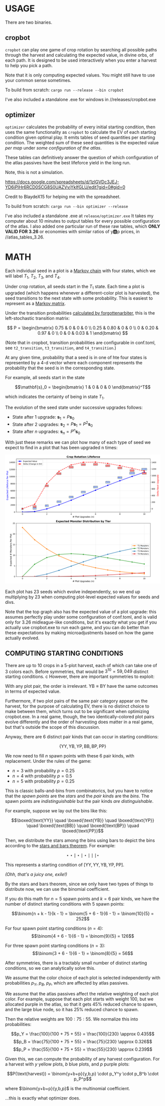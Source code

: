 # USAGE

There are two binaries.

## cropbot
`cropbot` can play one game of crop rotation by searching all possible paths through the harvest and calculating the 
expected value, in divine orbs, of each path. It is designed to be used interactively when you enter a harvest to help you pick a path.

Note that it is only computing expected values. You might still have to use your common sense sometimes.


To build from scratch:
`cargo run --release --bin cropbot`

I've also included a standalone .exe for windows in //releases/cropbot.exe

## optimizer

`optimizer` calculates the probability of every initial starting condition, then uses the same functionality as `cropbot` 
to calculate the EV of each starting condition given optimal play.  It emits tables of seed quantities per starting condition.
The weighted sum of these seed quantities is the expected value *per map* under *some configuration of the atlas*.

These tables can definitively answer the question of which configuration of the atlas passives have the best lifeforce yield in the long run.

Note, this is not a simulation. 

https://docs.google.com/spreadsheets/d/1zIGVDc3JEJ-YD6iPIHr6RCD0SCG8S0UAZVvjYkIfGLU/edit?gid=0#gid=0

Credit to BlaydeX15 for helping me with the spreadsheet.

To build from scratch:
`cargo run --bin optimizer --release`

I've also included a standalone .exe at `release/optimizer.exe`
It takes my computer about 10 minutes to output tables for every possible configuration of the atlas.
I also added one particular run of these raw tables, which **ONLY VALID FOR 3.26** or economies with similar ratios of y:b:p prices, in //atlas_tables_3.26.

# MATH

Each individual seed in a plot is a [Markov chain](https://en.wikipedia.org/wiki/Markov_chain) with four states, which we will label $T_1$, $T_2$, $T_3$, and $T_4$.

Under crop rotation, all seeds start in the $T_1$ state. Each time a plot is upgraded (which happens whenever a different-color plot is harvested), the seed transitions to the next state with some probability. This is easiest to represent as a [Markov matrix](https://en.wikipedia.org/wiki/Stochastic_matrix).

Under the transition probabilities [calculated by forgottenarbiter](https://forgottenarbiter.github.io/Poe-Harvest-Mechanics/), this is the left-stochastic transition matrix:

$$
P = \begin{bmatrix}
0.75 & 0 & 0 & 0 \\
0.25 & 0.80 & 0 & 0 \\
0 & 0.20 & 0.97 & 0 \\
0 & 0 & 0.03 & 1
\end{bmatrix}
$$

(Note that in cropbot, transition probabilities are configurable in conf.toml, see `t2_transition`, `t3_transition`, and `t4_transition`.)

At any given time, probability that a seed is in one of hte four states is represented by a 4-d vector where each component represents the probability that the seed is in the corresponding state.

For example, all seeds start in the state 

$$\mathbf{s}_0 = \begin{bmatrix} 1 & 0 & 0 & 0 \end{bmatrix}^T$$

which indicates the certainty of being in state $T_1$.

The evolution of the seed state under successive upgrades follows:

- State after 1 upgrade: $\mathbf{s}_1 = P \mathbf{s}_0$
- State after 2 upgrades: $\mathbf{s}_2 = P \mathbf{s}_1 = P^2 \mathbf{s}_0$
- State after $n$ upgrades: $\mathbf{s}_n = P^n \mathbf{s}_0$

With just these remarks we can plot how many of each type of seed we expect to find in a plot that has been upgraded n times:

![Markov Expected Value Chart](markov_expected_value_chart.png)

Each plot has 23 seeds which evolve independently, so we end up multiplying by 23 when computing plot-level expected values for seeds and divs.

Note that the top graph also has the expected value of a plot upgrade: this assumes perfectly play under some configuration of conf.toml, and is valid only for 3.26 midleague-like conditions, but it's exactly what you get if you actually use cropbot.exe to run each game, and you can do better than these expectations by making microadjustments based on how the game actually evolved.

## COMPUTING STARTING CONDITIONS

There are up to 10 crops in a 5-plot harvest, each of which can take one of 3 colors each. Before symmetries, that would be $3^{10} = 59,049$ distinct starting conditions.
c
However, there are important symmetries to exploit:

With any plot pair, the order is irrelevant. $\text{YB} \equiv \text{BY}$ have the same outcomes in terms of expected value.

Furthermore, if two plot pairs of the same pair category appear on the harvest, for the purpose of calculating EV, there is no distinct choice to make between them, which turns out to be significant when optimizing cropbot.exe. In a real game, though, the two identically-colored plot pairs evolve differently and the order of harvesting does matter in a real game, but that's outside the scope of this discussion.

Anyway, there are 6 distinct pair kinds that can occur in starting conditions:

$$\{\text{YY}, \text{YB}, \text{YP}, \text{BB}, \text{BP}, \text{PP}\}$$

We now need to fill $n$ spawn points with these 6 pair kinds, with replacement. Under the rules of the game:
- $n = 3$ with probability $p = 0.25$
- $n = 4$ with probability $p = 0.5$
- $n = 5$ with probability $p = 0.25$

This is classic balls-and-bins from combinatorics, but you have to notice that the *spawn points* are the *stars* and the *pair kinds* are the *bins*. The spawn points are *indistinguishable* but the pair kinds *are distinguishable*.

For example, suppose we lay out the bins like this:

$$\boxed{\text{YY}} \quad \boxed{\text{YB}} \quad \boxed{\text{YP}} \quad \boxed{\text{BB}} \quad \boxed{\text{BP}} \quad \boxed{\text{PP}}$$

Then, we distribute the stars among the bins using bars to depict the bins according to the [stars and bars theorem](https://en.wikipedia.org/wiki/Stars_and_bars_(combinatorics)). For example:

$$\star\star \mid \star \mid \star \mid \mid \mid \star$$

This represents a starting condition of $[\text{YY}, \text{YY}, \text{YB}, \text{YP}, \text{PP}]$.

*(Ohh, that's a juicy one, exile!)*

By the stars and bars theorem, since we only have two types of things to distribute now, we can use the binomial coefficient.

If you do this math for $n = 5$ spawn points and $k = 6$ pair kinds, we have the number of distinct starting conditions with 5 spawn points:

$$\binom{n + k - 1}{k - 1} = \binom{5 + 6 - 1}{6 - 1} = \binom{10}{5} = 252$$

For four spawn point starting conditions ($n = 4$):
$$\binom{4 + 6 - 1}{6 - 1} = \binom{9}{5} = 126$$

For three spawn point starting conditions ($n = 3$):
$$\binom{3 + 6 - 1}{6 - 1} = \binom{8}{5} = 56$$

After symmetries, there is a tractably small number of distinct starting conditions, so we can analytically solve this.

We assume that the color choice of each plot is selected independently with probabilities $p_Y$, $p_B$, $p_P$, which are affected by atlas passives.

We assume that the atlas passives affect the relative weighting of each plot color. For example, suppose that each plot starts with weight 100, but we allocated purple in the atlas, so that it gets 45% reduced chance to spawn, and the large blue node, so it has 25% reduced chance to spawn.

Then the relative weights are $100:75:55$. We normalize this into probabilities:

$$p_Y = \frac{100}{100 + 75 + 55} = \frac{100}{230} \approx 0.435$$
$$p_B = \frac{75}{100 + 75 + 55} = \frac{75}{230} \approx 0.326$$
$$p_P = \frac{55}{100 + 75 + 55} = \frac{55}{230} \approx 0.239$$

Given this, we can compute the probability of any harvest configuration. For a harvest with $y$ yellow plots, $b$ blue plots, and $p$ purple plots:

$$P(\text{harvest}) = \binom{y+b+p}{y,b,p} \cdot p_Y^y \cdot p_B^b \cdot p_P^p$$

where $\binom{y+b+p}{y,b,p}$ is the multinomial coefficient.

...this is exactly what optimizer does.